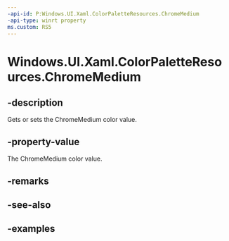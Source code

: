 ```yaml
---
-api-id: P:Windows.UI.Xaml.ColorPaletteResources.ChromeMedium
-api-type: winrt property
ms.custom: RS5
---
```


<!-- Property syntax.
public IReference<Color> ChromeMedium { get;  set; }
-->

# Windows.UI.Xaml.ColorPaletteResources.ChromeMedium

## -description

Gets or sets the ChromeMedium color value.



## -property-value

The ChromeMedium color value.

## -remarks

## -see-also

## -examples

